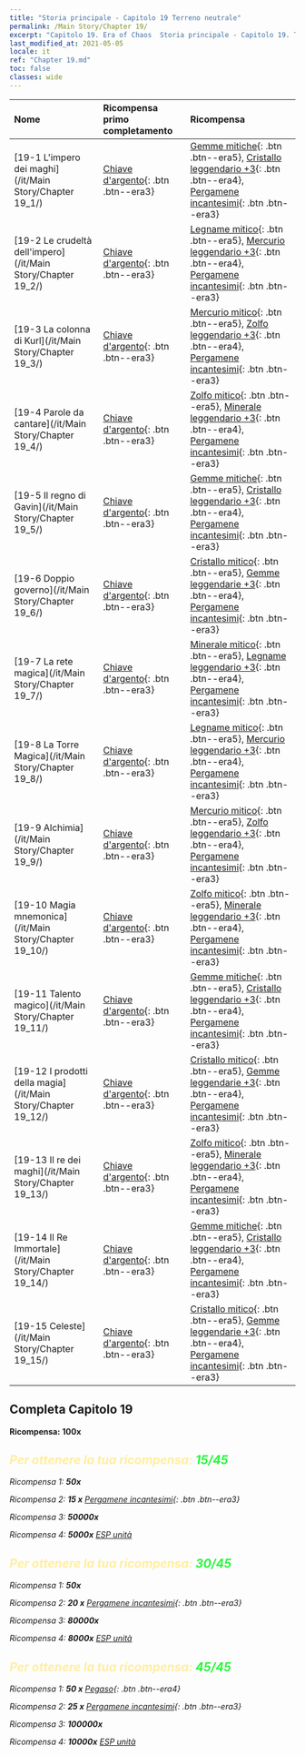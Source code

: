 ```yaml
---
title: "Storia principale - Capitolo 19 Terreno neutrale"
permalink: /Main Story/Chapter 19/
excerpt: "Capitolo 19. Era of Chaos  Storia principale - Capitolo 19. Terreno neutrale"
last_modified_at: 2021-05-05
locale: it
ref: "Chapter 19.md"
toc: false
classes: wide
---
```


  | Nome |  Ricompensa primo completamento | Ricompensa |
  |:------------|:------------|:------------| 
  | [19-1 L'impero dei maghi](/it/Main Story/Chapter 19_1/) | [Chiave d'argento](/ItemsIT/con_693/){: .btn .btn--era3} | [Gemme mitiche](/ItemsIT/mat_65/){: .btn .btn--era5}, [Cristallo leggendario +3](/ItemsIT/mat_59/){: .btn .btn--era4}, [Pergamene incantesimi](/ItemsIT/con_694/){: .btn .btn--era3} |
  | [19-2 Le crudeltà dell'impero](/it/Main Story/Chapter 19_2/) | [Chiave d'argento](/ItemsIT/con_693/){: .btn .btn--era3} | [Legname mitico](/ItemsIT/mat_62/){: .btn .btn--era5}, [Mercurio leggendario +3](/ItemsIT/mat_56/){: .btn .btn--era4}, [Pergamene incantesimi](/ItemsIT/con_694/){: .btn .btn--era3} |
  | [19-3 La colonna di Kurl](/it/Main Story/Chapter 19_3/) | [Chiave d'argento](/ItemsIT/con_693/){: .btn .btn--era3} | [Mercurio mitico](/ItemsIT/mat_63/){: .btn .btn--era5}, [Zolfo leggendario +3](/ItemsIT/mat_57/){: .btn .btn--era4}, [Pergamene incantesimi](/ItemsIT/con_694/){: .btn .btn--era3} |
  | [19-4 Parole da cantare](/it/Main Story/Chapter 19_4/) | [Chiave d'argento](/ItemsIT/con_693/){: .btn .btn--era3} | [Zolfo mitico](/ItemsIT/mat_64/){: .btn .btn--era5}, [Minerale leggendario +3](/ItemsIT/mat_54/){: .btn .btn--era4}, [Pergamene incantesimi](/ItemsIT/con_694/){: .btn .btn--era3} |
  | [19-5 Il regno di Gavin](/it/Main Story/Chapter 19_5/) | [Chiave d'argento](/ItemsIT/con_693/){: .btn .btn--era3} | [Gemme mitiche](/ItemsIT/mat_65/){: .btn .btn--era5}, [Cristallo leggendario +3](/ItemsIT/mat_59/){: .btn .btn--era4}, [Pergamene incantesimi](/ItemsIT/con_694/){: .btn .btn--era3} |
  | [19-6 Doppio governo](/it/Main Story/Chapter 19_6/) | [Chiave d'argento](/ItemsIT/con_693/){: .btn .btn--era3} | [Cristallo mitico](/ItemsIT/mat_66/){: .btn .btn--era5}, [Gemme leggendarie +3](/ItemsIT/mat_58/){: .btn .btn--era4}, [Pergamene incantesimi](/ItemsIT/con_694/){: .btn .btn--era3} |
  | [19-7 La rete magica](/it/Main Story/Chapter 19_7/) | [Chiave d'argento](/ItemsIT/con_693/){: .btn .btn--era3} | [Minerale mitico](/ItemsIT/mat_61/){: .btn .btn--era5}, [Legname leggendario +3](/ItemsIT/mat_55/){: .btn .btn--era4}, [Pergamene incantesimi](/ItemsIT/con_694/){: .btn .btn--era3} |
  | [19-8 La Torre Magica](/it/Main Story/Chapter 19_8/) | [Chiave d'argento](/ItemsIT/con_693/){: .btn .btn--era3} | [Legname mitico](/ItemsIT/mat_62/){: .btn .btn--era5}, [Mercurio leggendario +3](/ItemsIT/mat_56/){: .btn .btn--era4}, [Pergamene incantesimi](/ItemsIT/con_694/){: .btn .btn--era3} |
  | [19-9 Alchimia](/it/Main Story/Chapter 19_9/) | [Chiave d'argento](/ItemsIT/con_693/){: .btn .btn--era3} | [Mercurio mitico](/ItemsIT/mat_63/){: .btn .btn--era5}, [Zolfo leggendario +3](/ItemsIT/mat_57/){: .btn .btn--era4}, [Pergamene incantesimi](/ItemsIT/con_694/){: .btn .btn--era3} |
  | [19-10 Magia mnemonica](/it/Main Story/Chapter 19_10/) | [Chiave d'argento](/ItemsIT/con_693/){: .btn .btn--era3} | [Zolfo mitico](/ItemsIT/mat_64/){: .btn .btn--era5}, [Minerale leggendario +3](/ItemsIT/mat_54/){: .btn .btn--era4}, [Pergamene incantesimi](/ItemsIT/con_694/){: .btn .btn--era3} |
  | [19-11 Talento magico](/it/Main Story/Chapter 19_11/) | [Chiave d'argento](/ItemsIT/con_693/){: .btn .btn--era3} | [Gemme mitiche](/ItemsIT/mat_65/){: .btn .btn--era5}, [Cristallo leggendario +3](/ItemsIT/mat_59/){: .btn .btn--era4}, [Pergamene incantesimi](/ItemsIT/con_694/){: .btn .btn--era3} |
  | [19-12 I prodotti della magia](/it/Main Story/Chapter 19_12/) | [Chiave d'argento](/ItemsIT/con_693/){: .btn .btn--era3} | [Cristallo mitico](/ItemsIT/mat_66/){: .btn .btn--era5}, [Gemme leggendarie +3](/ItemsIT/mat_58/){: .btn .btn--era4}, [Pergamene incantesimi](/ItemsIT/con_694/){: .btn .btn--era3} |
  | [19-13 Il re dei maghi](/it/Main Story/Chapter 19_13/) | [Chiave d'argento](/ItemsIT/con_693/){: .btn .btn--era3} | [Zolfo mitico](/ItemsIT/mat_64/){: .btn .btn--era5}, [Minerale leggendario +3](/ItemsIT/mat_54/){: .btn .btn--era4}, [Pergamene incantesimi](/ItemsIT/con_694/){: .btn .btn--era3} |
  | [19-14 Il Re Immortale](/it/Main Story/Chapter 19_14/) | [Chiave d'argento](/ItemsIT/con_693/){: .btn .btn--era3} | [Gemme mitiche](/ItemsIT/mat_65/){: .btn .btn--era5}, [Cristallo leggendario +3](/ItemsIT/mat_59/){: .btn .btn--era4}, [Pergamene incantesimi](/ItemsIT/con_694/){: .btn .btn--era3} |
  | [19-15 Celeste](/it/Main Story/Chapter 19_15/) | [Chiave d'argento](/ItemsIT/con_693/){: .btn .btn--era3} | [Cristallo mitico](/ItemsIT/mat_66/){: .btn .btn--era5}, [Gemme leggendarie +3](/ItemsIT/mat_58/){: .btn .btn--era4}, [Pergamene incantesimi](/ItemsIT/con_694/){: .btn .btn--era3} |


## Completa Capitolo 19

 **Ricompensa:**  **100x** <i class="fas fa-gem"/>



## <span style="color: #ffeea0">Per ottenere la tua ricompensa: </span><span style="color: #27f73a">15/45</span>

 Ricompensa 1:  **50x** <i class="fas fa-gem"/>

 Ricompensa 2: **15 x** [Pergamene incantesimi](/ItemsIT/con_694/){: .btn .btn--era3}

 Ricompensa 3:  **50000x** <i class="fas fa-coins"/>

 Ricompensa 4:  **5000x** [ESP unità](/ItemsIT/con_902/)



## <span style="color: #ffeea0">Per ottenere la tua ricompensa: </span><span style="color: #27f73a">30/45</span>

 Ricompensa 1:  **50x** <i class="fas fa-gem"/>

 Ricompensa 2: **20 x** [Pergamene incantesimi](/ItemsIT/con_694/){: .btn .btn--era3}

 Ricompensa 3:  **80000x** <i class="fas fa-coins"/>

 Ricompensa 4:  **8000x** [ESP unità](/ItemsIT/con_902/)



## <span style="color: #ffeea0">Per ottenere la tua ricompensa: </span><span style="color: #27f73a">45/45</span>

 Ricompensa 1: **50 x** [Pegaso](/ItemsIT/unt_202/){: .btn .btn--era4}

 Ricompensa 2: **25 x** [Pergamene incantesimi](/ItemsIT/con_694/){: .btn .btn--era3}

 Ricompensa 3:  **100000x** <i class="fas fa-coins"/>

 Ricompensa 4:  **10000x** [ESP unità](/ItemsIT/con_902/)

